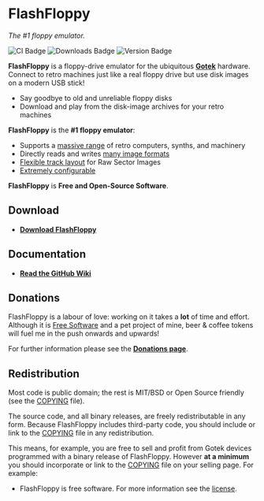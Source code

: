 # FlashFloppy

*The #1 floppy emulator.*

![CI Badge][ci-badge]
![Downloads Badge][downloads-badge]
![Version Badge][version-badge]

**FlashFloppy** is a floppy-drive emulator for the ubiquitous
[**Gotek**][Gotek-Compatibility] hardware. Connect to retro machines just
like a real floppy drive but use disk images on a modern USB stick!
- Say goodbye to old and unreliable floppy disks
- Download and play from the disk-image archives for your retro machines

**FlashFloppy** is the **#1 floppy emulator**:
- Supports a [massive range][Host-Platforms] of retro computers, synths, and machinery
- Directly reads and writes [many image formats][Image-Formats]
- [Flexible track layout][Track-Layouts] for Raw Sector Images
- [Extremely configurable][FF.CFG-Configuration-File]

**FlashFloppy** is **Free and Open-Source Software**.

## Download
- [**Download FlashFloppy**][Downloads]

## Documentation
- [**Read the GitHub Wiki**](https://github.com/keirf/FlashFloppy/wiki)

## Donations

FlashFloppy is a labour of love: working on it takes a **lot** of time
and effort. Although it is [Free Software](Redistribution) and
a pet project of mine, beer & coffee tokens will fuel me in the
push onwards and upwards!

For further information please see the [**Donations page**][Donations].

## Redistribution

Most code is public domain; the rest is MIT/BSD or Open Source friendly
(see the [COPYING](COPYING) file).

The source code, and all binary releases, are freely redistributable
in any form. Because FlashFloppy includes third-party code, you should
include or link to the [COPYING](COPYING) file in any redistribution.

This means, for example, you are free to sell and profit from Gotek
devices programmed with a binary release of FlashFloppy. However **at
a minimum** you should incorporate or link to the [COPYING](COPYING)
file on your selling page. For example:
- FlashFloppy is free software. For more information see the
  [license](COPYING).

[Gotek-Compatibility]: https://github.com/keirf/FlashFloppy/wiki/Gotek-Compatibility
[Host-Platforms]: https://github.com/keirf/FlashFloppy/wiki/Host-Platforms
[Image-Formats]: https://github.com/keirf/FlashFloppy/wiki/Image-Formats
[Track-Layouts]: https://github.com/keirf/FlashFloppy/wiki/Track-Layouts
[FF.CFG-Configuration-File]: https://github.com/keirf/FlashFloppy/wiki/FF.CFG-Configuration-File
[Downloads]: https://github.com/keirf/FlashFloppy/wiki/Downloads
[Donations]: https://github.com/keirf/FlashFloppy/wiki/Donations

[ci-badge]: https://github.com/keirf/FlashFloppy/workflows/CI/badge.svg
[downloads-badge]: https://img.shields.io/github/downloads/keirf/FlashFloppy/total
[version-badge]: https://img.shields.io/github/v/release/keirf/FlashFloppy
